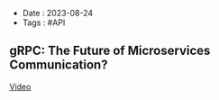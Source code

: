 - Date : 2023-08-24
- Tags : #API

## gRPC: The Future of Microservices Communication?
[Video](https://www.youtube.com/watch?v=4w8pEyJMpvo)



